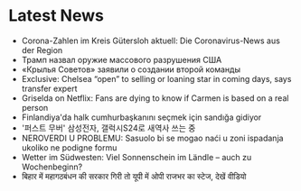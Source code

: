 # Latest News
-  Corona-Zahlen im Kreis Gütersloh aktuell: Die Coronavirus-News aus der Region
-  Трамп назвал оружие массового разрушения США
-  «Крылья Советов» заявили о создании второй команды
-  Exclusive: Chelsea “open” to selling or loaning star in coming days, says transfer expert
-  Griselda on Netflix: Fans are dying to know if Carmen is based on a real person
-  Finlandiya'da halk cumhurbaşkanını seçmek için sandığa gidiyor
-  '퍼스트 무버' 삼성전자, 갤럭시S24로 새역사 쓰는 중
-  NEROVERDI U PROBLEMU: Sasuolo bi se mogao naći u zoni ispadanja ukoliko ne podigne formu
-  Wetter im Südwesten: Viel Sonnenschein im Ländle – auch zu Wochenbeginn?
-  बिहार में महागठबंधन की सरकार गिरी तो यूपी में ओपी राजभर का स्टेज, देखें वीडियो
